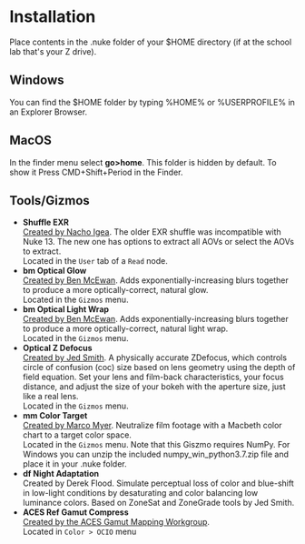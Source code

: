 <h1>Installation</h1>
Place contents in the .nuke folder of your $HOME directory (if at the school lab that's your Z drive). 
<h2>Windows</h2>
  You can find the $HOME folder by typing %HOME% or %USERPROFILE% in an Explorer Browser.
<h2>MacOS</h2>
  In the finder menu select <b>go>home</b>. This folder is hidden by default. To show it Press CMD+Shift+Period in the Finder.

## Tools/Gizmos

- **Shuffle EXR** </br> [Created by Nacho Igea](http://www.nukepedia.com/python/import/export/shufflelayers). The older EXR shuffle was incompatible with Nuke 13. The new one has options to extract all AOVs or select the AOVs to extract. </br>Located in the ```User``` tab of a ```Read``` node.
- **bm Optical Glow** </br> [Created by Ben McEwan](https://github.com/BenMcEwan/nuke_public). Adds exponentially-increasing blurs together to produce a more optically-correct, natural glow. </br>Located in the ```Gizmos``` menu.
- **bm Optical Light Wrap** </br> [Created by Ben McEwan](https://github.com/BenMcEwan/nuke_public). Adds exponentially-increasing blurs together to produce a more optically-correct, natural light wrap. </br>Located in the ```Gizmos``` menu.
- **Optical Z Defocus** </br> [Created by Jed Smith](https://gist.github.com/jedypod/50a3b68f9b5bbe487e1a). A physically accurate ZDefocus, which controls circle of confusion (coc) size based on lens geometry using the depth of field equation. Set your lens and film-back characteristics, your focus distance, and adjust the size of your bokeh with the aperture size, just like a real lens. </br>Located in the ```Gizmos``` menu.
- **mm Color Target** </br> [Created by Marco Myer](https://www.marcomeyer-vfx.de/posts/mmcolortarget-nuke-gizmo/). Neutralize film footage with a Macbeth color chart to a target color space. </br>Located in the ```Gizmos``` menu. Note that this Giszmo requires NumPy. For Windows you can unzip the included numpy_win_python3.7.zip file and place it in your .nuke folder.
- **df Night Adaptation** </br> Created by Derek Flood. Simulate perceptual loss of color and blue-shift in low-light conditions by desaturating and color balancing low luminance colors. Based on ZoneSat and ZoneGrade tools by Jed Smith.
- **ACES Ref Gamut Compress** </br> [Created by the ACES Gamut Mapping Workgroup](https://github.com/ampas/aces-vwg-gamut-mapping-2020). </br>Located in ```Color > OCIO``` menu


